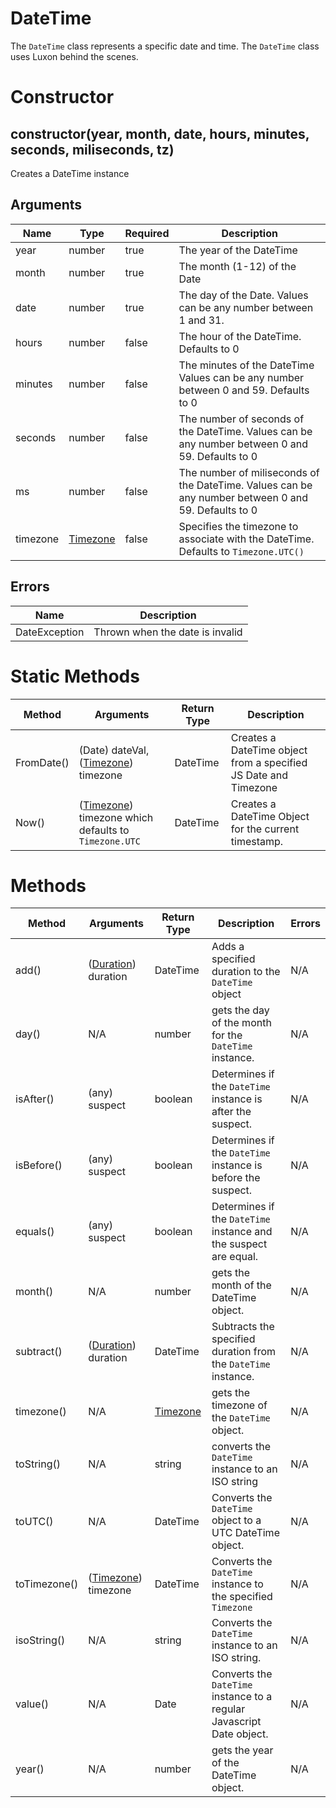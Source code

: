 # DateTime
The `DateTime` class represents a specific date and time. The `DateTime` class uses Luxon behind the scenes.

# Constructor
## constructor(year, month, date, hours, minutes, seconds, miliseconds, tz)
Creates a DateTime instance

## Arguments
| **Name** | **Type** | **Required** | **Description** |
| ----------- | ----------- | ----------- | ----------- |
| year | number | true | The year of the DateTime |
| month | number | true | The month (1-12) of the Date |
| date | number | true | The day of the Date. Values can be any number between 1 and 31. |
| hours | number | false | The hour of the DateTime. Defaults to 0 |
| minutes | number | false | The minutes of the DateTime Values can be any number between 0 and 59. Defaults to 0 |
| seconds | number | false | The number of seconds of the DateTime. Values can be any number between 0 and 59. Defaults to 0 |
| ms | number | false | The number of miliseconds of the DateTime. Values can be any number between 0 and 59. Defaults to 0 |
| timezone | [Timezone](./../../geography/timezone/README.md) | false | Specifies the timezone to associate with the DateTime. Defaults to `Timezone.UTC()` |

## Errors
| **Name** | **Description** 
| ----------- | ----------- |
| DateException | Thrown when the date is invalid |

# Static Methods
| **Method** | **Arguments** | **Return Type** | **Description** |
| ----------- | ----------- | ----------- | ----------- |
| FromDate() | (Date) dateVal, ([Timezone](./../../geography/timezone/README.md)) timezone | DateTime | Creates a DateTime object from a specified JS Date and Timezone |
| Now() | ([Timezone](./../../geography/timezone/README.md)) timezone which defaults to `Timezone.UTC` | DateTime | Creates a DateTime Object for the current timestamp. |

# Methods
| **Method** | **Arguments** | **Return Type** | **Description** | **Errors** |
| ----------- | ----------- | ----------- | ----------- | ----------- |
| add() | ([Duration](./../duration/README.md)) duration | DateTime | Adds a specified duration to the `DateTime` object | N/A |
| day() | N/A | number | gets the day of the month for the `DateTime` instance. | N/A |
| isAfter() | (any) suspect | boolean | Determines if the `DateTime` instance is after the suspect. | N/A |
| isBefore() | (any) suspect | boolean | Determines if the `DateTime` instance is before the suspect. | N/A |
| equals() | (any) suspect | boolean | Determines if the `DateTime` instance and the suspect are equal. | N/A |
| month() | N/A | number | gets the month of the DateTime object. | N/A |
| subtract() | ([Duration](./../duration/README.md)) duration | DateTime | Subtracts the specified duration from the `DateTime` instance. | N/A |
| timezone() | N/A | [Timezone](./../../geography/timezone/README.md) | gets the timezone of the `DateTime` object. | N/A |
| toString() | N/A | string | converts the `DateTime` instance to an ISO string | N/A |
| toUTC() | N/A | DateTime | Converts the `DateTime` object to a UTC DateTime object. | N/A |
| toTimezone() | ([Timezone](./../../geography/timezone/README.md)) timezone | DateTime | Converts the `DateTime` instance to the specified `Timezone` | N/A |
| isoString() | N/A | string | Converts the `DateTime` instance to an ISO string. | N/A |
| value() | N/A | Date | Converts the `DateTime` instance to a regular Javascript Date object. | N/A |
| year() | N/A | number | gets the year of the DateTime object. | N/A |